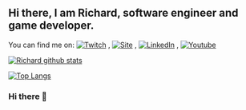 <!-- Actual text -->
## Hi there, I am Richard, software engineer and game developer.

You can find me on: [![Twitch][1.1]][1] , [![Site][1.2]][2] , [![LinkedIn][1.3]][3] , [![Youtube][1.4]][4]

<!-- Icons -->

[1.1]: http://i.imgur.com/wWzX9uB.png (twitter icon without padding)
[1.2]: http://i.imgur.com/wWzX9uB.png (twitter icon without padding)
[1.3]: https://raw.githubusercontent.com/MartinHeinz/MartinHeinz/master/linkedin-3-16.png (LinkedIn icon without padding)
[1.4]: https://img.icons8.com/ios-glyphs/30/000000/youtube-play.png" (Youtube icon without padding)

<!-- Links to your social media accounts -->

[1]: https://www.twitch.tv/id_akira
[2]: https://www.richardzampieri.com/
[3]: https://www.linkedin.com/in/richardzampieri/
[4]: https://www.youtube.com/channel/UC-LQ5QnaWYUULiMfswEgF4A?view_as=subscriber


[![Richard github stats](https://github-readme-stats.vercel.app/api?username=rsaz&count_private=true&show_icons=true&theme=dracula)](https://github.com/rsaz/github-readme-stats)

[![Top Langs](https://github-readme-stats.vercel.app/api/top-langs/?username=rsaz&theme=dracula)](https://github.com/anuraghazra/github-readme-stats)

### Hi there 👋

<!--
**rsaz/rsaz** is a ✨ _special_ ✨ repository because its `README.md` (this file) appears on your GitHub profile.

Here are some ideas to get you started:

- 🔭 I’m currently working on ...
- 🌱 I’m currently learning ...
- 👯 I’m looking to collaborate on ...
- 🤔 I’m looking for help with ...
- 💬 Ask me about ...
- 📫 How to reach me: ...
- 😄 Pronouns: ...
- ⚡ Fun fact: ...
-->
